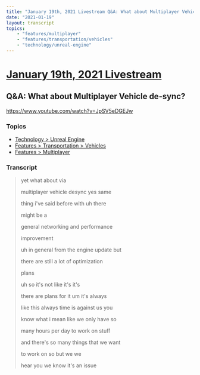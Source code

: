 ```yaml
---
title: "January 19th, 2021 Livestream Q&A: What about Multiplayer Vehicle de-sync?"
date: "2021-01-19"
layout: transcript
topics:
    - "features/multiplayer"
    - "features/transportation/vehicles"
    - "technology/unreal-engine"
---
```

# [January 19th, 2021 Livestream](../2021-01-19.md)
## Q&A: What about Multiplayer Vehicle de-sync?
https://www.youtube.com/watch?v=JpSV5eDGEJw

### Topics
* [Technology > Unreal Engine](../topics/technology/unreal-engine.md)
* [Features > Transportation > Vehicles](../topics/features/transportation/vehicles.md)
* [Features > Multiplayer](../topics/features/multiplayer.md)

### Transcript

> yet what about via
> 
> multiplayer vehicle desync yes same
> 
> thing i've said before with uh there
> 
> might be a
> 
> general networking and performance
> 
> improvement
> 
> uh in general from the engine update but
> 
> there are still a lot of optimization
> 
> plans
> 
> uh so it's not like it's it's
> 
> there are plans for it um it's always
> 
> like this always time is against us you
> 
> know what i mean like we only have so
> 
> many hours per day to work on stuff
> 
> and there's so many things that we want
> 
> to work on so but we we
> 
> hear you we know it's an issue
> 
